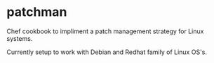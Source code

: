 patchman
========
Chef cookbook to impliment a patch management strategy for Linux systems.

Currently setup to work with Debian and Redhat family of Linux OS's.
